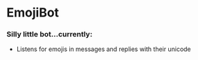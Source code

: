 # EmojiBot
### Silly little bot...currently:
- Listens for emojis in messages and replies with their unicode
